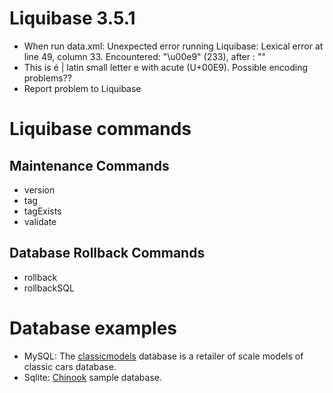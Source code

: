 # Liquibase 3.5.1
* When run data.xml: Unexpected error running Liquibase: Lexical error at line 49, column 33.  Encountered: "\u00e9" (233), after : ""
* This is é | latin small letter e with acute (U+00E9). Possible encoding problems??
* Report problem to Liquibase

# Liquibase commands

## Maintenance Commands
* version
* tag <tag>
* tagExists <tag>
* validate

## Database Rollback Commands
* rollback <tag>
* rollbackSQL

# Database examples
* MySQL: The [classicmodels](http://www.mysqltutorial.org/mysql-sample-database.aspx) database is a retailer of scale models of classic cars database. 
* Sqlite: [Chinook](http://www.sqlitetutorial.net/sqlite-sample-database/) sample database.
